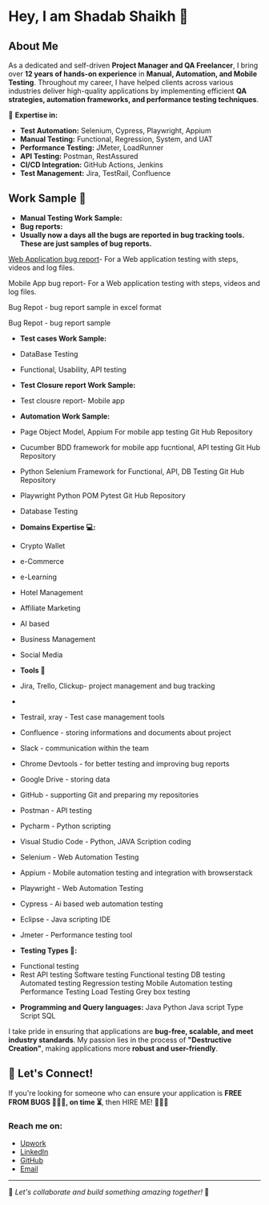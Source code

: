 # Hey, I am Shadab Shaikh 👋

## About Me
As a dedicated and self-driven **Project Manager and QA Freelancer**, I bring over **12 years of hands-on experience** in **Manual, Automation, and Mobile Testing**. Throughout my career, I have helped clients across various industries deliver high-quality applications by implementing efficient **QA strategies, automation frameworks, and performance testing techniques**.

🔹 **Expertise in:**
- **Test Automation:** Selenium, Cypress, Playwright, Appium
- **Manual Testing:** Functional, Regression, System, and UAT
- **Performance Testing:** JMeter, LoadRunner
- **API Testing:** Postman, RestAssured
- **CI/CD Integration:** GitHub Actions, Jenkins
- **Test Management:** Jira, TestRail, Confluence

## Work Sample 👷
- **Manual Testing Work Sample:**
- **Bug reports:**
- **Usually now a days all the bugs are reported in bug tracking tools. These are just samples of bug reports.**

 [Web Application bug report](https://tinyurl.com/webtest12QA)- For a Web application testing with steps, videos and log files.

 
 Mobile App bug report- For a Web application testing with steps, videos and log files.

 
 Bug Repot - bug report sample in excel format

 
 Bug Repot - bug report sample

- **Test cases Work Sample:**
- DataBase Testing
- Functional, Usability, API testing
- **Test Closure report Work Sample:**
- Test clousre report- Mobile app
- **Automation Work Sample:**
- Page Object Model, Appium For mobile app testing Git Hub Repository
- Cucumber BDD framework for mobile app fucntional, API testing Git Hub Repository
- Python Selenium Framework for Functional, API, DB Testing Git Hub Repository
- Playwright Python POM Pytest Git Hub Repository
- Database Testing
- **Domains Expertise 💻:**
- Crypto Wallet
- e-Commerce
- e-Learning
- Hotel Management
- Affiliate Marketing
- AI based
- Business Management
- Social Media
- **Tools 🔧**
- Jira, Trello, Clickup- project management and bug tracking
-
- Testrail, xray - Test case management tools
- Confluence - storing informations and documents about project
- Slack - communication within the team
- Chrome Devtools - for better testing and improving bug reports
- Google Drive - storing data
- GitHub - supporting Git and preparing my repositories
- Postman - API testing
- Pycharm - Python scripting
- Visual Studio Code - Python, JAVA Scription coding
- Selenium - Web Automation Testing
- Appium - Mobile automation testing and integration with browserstack
- Playwright - Web Automation Testing
- Cypress - Ai based web automation testing
- Eclipse - Java scripting IDE
- Jmeter - Performance testing tool

- **Testing Types 🧪:**
* Functional testing
* Rest API testing
Software testing
Functional testing
DB testing
Automated testing
Regression testing
Mobile Automation testing
Performance Testing
Load Testing
Grey box testing
- **Programming and Query languages:**
Java
Python
Java script
Type Script
SQL

I take pride in ensuring that applications are **bug-free, scalable, and meet industry standards**. My passion lies in the process of **"Destructive Creation"**, making applications more **robust and user-friendly**. 

## 🚀 Let's Connect!
If you're looking for someone who can ensure your application is **FREE FROM BUGS 🐛🐛🐛, on time ⏳**, then HIRE ME! 🚀🚀🚀

### Reach me on:
- [Upwork](#)
- [LinkedIn](#)
- [GitHub](https://github.com/testshadab)
- [Email](mailto:test.shadab@gmail.com)

---
🚀 *Let's collaborate and build something amazing together!* 🚀

